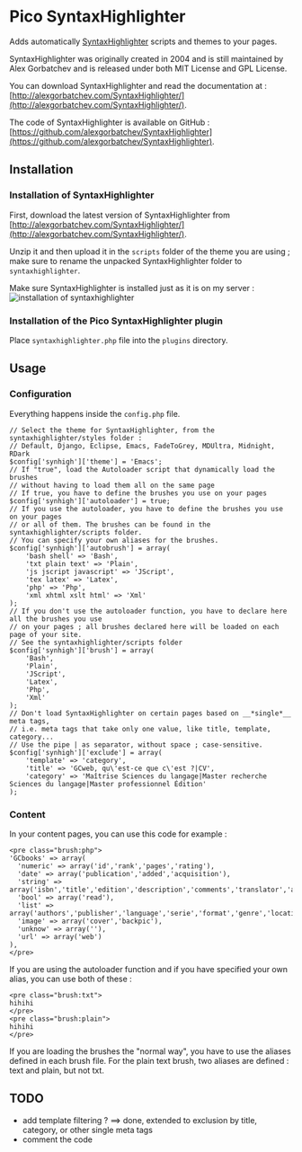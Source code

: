 Pico SyntaxHighlighter
======================

Adds automatically [SyntaxHighlighter](http://alexgorbatchev.com/SyntaxHighlighter/) scripts and themes to your pages.

SyntaxHighlighter was originally created in 2004 and is still maintained by Alex Gorbatchev and is released under both MIT License and GPL License.

You can download SyntaxHighlighter and read the documentation at : [http://alexgorbatchev.com/SyntaxHighlighter/](http://alexgorbatchev.com/SyntaxHighlighter/).

The code of SyntaxHighlighter is available on GitHub : [https://github.com/alexgorbatchev/SyntaxHighlighter](https://github.com/alexgorbatchev/SyntaxHighlighter).

## Installation

### Installation of SyntaxHighlighter

First, download the latest version of SyntaxHighlighter from [http://alexgorbatchev.com/SyntaxHighlighter/](http://alexgorbatchev.com/SyntaxHighlighter/).

Unzip it and then upload it in the `scripts` folder of the theme you are using ; make sure to rename the unpacked SyntaxHighlighter folder to `syntaxhighlighter`.

Make sure SyntaxHighlighter is installed just as it is on my server :
![installation of syntaxhighlighter](https://github.com/bricebou/pico_SyntaxHighlighter/blob/master/syntaxhighlighter_server.png)

### Installation of the Pico SyntaxHighlighter plugin

Place `syntaxhighlighter.php` file into the `plugins` directory.

## Usage

### Configuration

Everything happens inside the `config.php` file.

````
// Select the theme for SyntaxHighlighter, from the syntaxhighlighter/styles folder :
// Default, Django, Eclipse, Emacs, FadeToGrey, MDUltra, Midnight, RDark
$config['synhigh']['theme'] = 'Emacs';
// If "true", load the Autoloader script that dynamically load the brushes
// without having to load them all on the same page
// If true, you have to define the brushes you use on your pages
$config['synhigh']['autoloader'] = true;
// If you use the autoloader, you have to define the brushes you use on your pages
// or all of them. The brushes can be found in the syntaxhighlighter/scripts folder. 
// You can specify your own aliases for the brushes.
$config['synhigh']['autobrush'] = array(
	'bash shell' => 'Bash',
	'txt plain text' => 'Plain',
	'js jscript javascript' => 'JScript',
	'tex latex' => 'Latex',
	'php' => 'Php',
	'xml xhtml xslt html' => 'Xml'
);
// If you don't use the autoloader function, you have to declare here all the brushes you use
// on your pages ; all brushes declared here will be loaded on each page of your site.
// See the syntaxhighlighter/scripts folder
$config['synhigh']['brush'] = array(
	'Bash',
	'Plain',
	'JScript',
	'Latex',
	'Php',
	'Xml'
);
// Don't load SyntaxHighlighter on certain pages based on __*single*__ meta tags,
// i.e. meta tags that take only one value, like title, template, category...
// Use the pipe | as separator, without space ; case-sensitive.
$config['synhigh']['exclude'] = array(
	'template' => 'category',
	'title' => 'GCweb, qu\'est-ce que c\'est ?|CV',
	'category' => 'Maîtrise Sciences du langage|Master recherche Sciences du langage|Master professionnel Édition'
);
````

### Content

In your content pages, you can use this code for example :
````
<pre class="brush:php">
'GCbooks' => array(
  'numeric' => array('id','rank','pages','rating'),
  'date' => array('publication','added','acquisition'),
  'string' => array('isbn','title','edition','description','comments','translator','artist'),
  'bool' => array('read'),
  'list' => array('authors','publisher','language','serie','format','genre','location'),
  'image' => array('cover','backpic'),
  'unknow' => array(''),
  'url' => array('web')
),
</pre>
````

If you are using the autoloader function and if you have specified your own alias, you can use both of these :
````
<pre class="brush:txt">
hihihi
</pre>
<pre class="brush:plain">
hihihi
</pre>
````

If you are loading the brushes the "normal way", you have to use the aliases defined in each brush file. For the plain text brush, two aliases are defined : text and plain, but not txt.

## TODO

- add template filtering ? ==> done, extended to exclusion by title, category, or other single meta tags
- comment the code